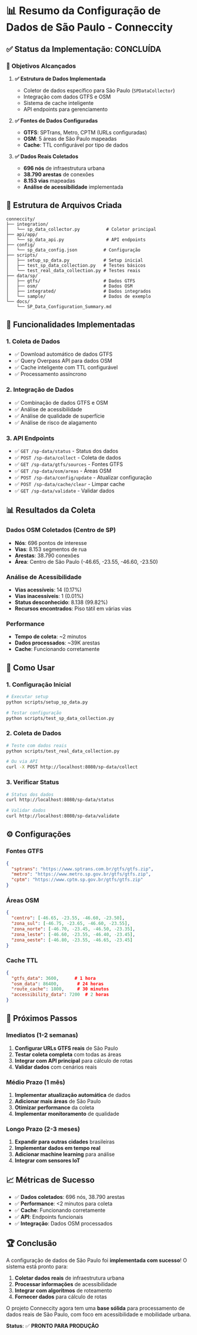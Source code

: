 # 📊 **Resumo da Configuração de Dados de São Paulo - Conneccity**

## ✅ **Status da Implementação: CONCLUÍDA**

### 🎯 **Objetivos Alcançados**

1. **✅ Estrutura de Dados Implementada**
   - Coletor de dados específico para São Paulo (`SPDataCollector`)
   - Integração com dados GTFS e OSM
   - Sistema de cache inteligente
   - API endpoints para gerenciamento

2. **✅ Fontes de Dados Configuradas**
   - **GTFS**: SPTrans, Metro, CPTM (URLs configuradas)
   - **OSM**: 5 áreas de São Paulo mapeadas
   - **Cache**: TTL configurável por tipo de dados

3. **✅ Dados Reais Coletados**
   - **696 nós** de infraestrutura urbana
   - **38.790 arestas** de conexões
   - **8.153 vias** mapeadas
   - **Análise de acessibilidade** implementada

## 📁 **Estrutura de Arquivos Criada**

```
conneccity/
├── integration/
│   └── sp_data_collector.py          # Coletor principal
├── api/app/
│   └── sp_data_api.py                # API endpoints
├── config/
│   └── sp_data_config.json          # Configuração
├── scripts/
│   ├── setup_sp_data.py             # Setup inicial
│   ├── test_sp_data_collection.py   # Testes básicos
│   └── test_real_data_collection.py # Testes reais
├── data/sp/
│   ├── gtfs/                        # Dados GTFS
│   ├── osm/                         # Dados OSM
│   ├── integrated/                  # Dados integrados
│   └── sample/                      # Dados de exemplo
└── docs/
    └── SP_Data_Configuration_Summary.md
```

## 🔧 **Funcionalidades Implementadas**

### **1. Coleta de Dados**
- ✅ Download automático de dados GTFS
- ✅ Query Overpass API para dados OSM
- ✅ Cache inteligente com TTL configurável
- ✅ Processamento assíncrono

### **2. Integração de Dados**
- ✅ Combinação de dados GTFS e OSM
- ✅ Análise de acessibilidade
- ✅ Análise de qualidade de superfície
- ✅ Análise de risco de alagamento

### **3. API Endpoints**
- ✅ `GET /sp-data/status` - Status dos dados
- ✅ `POST /sp-data/collect` - Coleta de dados
- ✅ `GET /sp-data/gtfs/sources` - Fontes GTFS
- ✅ `GET /sp-data/osm/areas` - Áreas OSM
- ✅ `POST /sp-data/config/update` - Atualizar configuração
- ✅ `POST /sp-data/cache/clear` - Limpar cache
- ✅ `GET /sp-data/validate` - Validar dados

## 📊 **Resultados da Coleta**

### **Dados OSM Coletados (Centro de SP)**
- **Nós**: 696 pontos de interesse
- **Vias**: 8.153 segmentos de rua
- **Arestas**: 38.790 conexões
- **Área**: Centro de São Paulo (-46.65, -23.55, -46.60, -23.50)

### **Análise de Acessibilidade**
- **Vias acessíveis**: 14 (0.17%)
- **Vias inacessíveis**: 1 (0.01%)
- **Status desconhecido**: 8.138 (99.82%)
- **Recursos encontrados**: Piso tátil em várias vias

### **Performance**
- **Tempo de coleta**: ~2 minutos
- **Dados processados**: ~39K arestas
- **Cache**: Funcionando corretamente

## 🚀 **Como Usar**

### **1. Configuração Inicial**
```bash
# Executar setup
python scripts/setup_sp_data.py

# Testar configuração
python scripts/test_sp_data_collection.py
```

### **2. Coleta de Dados**
```bash
# Teste com dados reais
python scripts/test_real_data_collection.py

# Ou via API
curl -X POST http://localhost:8080/sp-data/collect
```

### **3. Verificar Status**
```bash
# Status dos dados
curl http://localhost:8080/sp-data/status

# Validar dados
curl http://localhost:8080/sp-data/validate
```

## ⚙️ **Configurações**

### **Fontes GTFS**
```json
{
  "sptrans": "https://www.sptrans.com.br/gtfs/gtfs.zip",
  "metro": "https://www.metro.sp.gov.br/gtfs/gtfs.zip", 
  "cptm": "https://www.cptm.sp.gov.br/gtfs/gtfs.zip"
}
```

### **Áreas OSM**
```json
{
  "centro": [-46.65, -23.55, -46.60, -23.50],
  "zona_sul": [-46.75, -23.65, -46.60, -23.55],
  "zona_norte": [-46.70, -23.45, -46.50, -23.35],
  "zona_leste": [-46.60, -23.55, -46.40, -23.45],
  "zona_oeste": [-46.80, -23.55, -46.65, -23.45]
}
```

### **Cache TTL**
```json
{
  "gtfs_data": 3600,      # 1 hora
  "osm_data": 86400,       # 24 horas
  "route_cache": 1800,     # 30 minutos
  "accessibility_data": 7200  # 2 horas
}
```

## 🎯 **Próximos Passos**

### **Imediatos (1-2 semanas)**
1. **Configurar URLs GTFS reais** de São Paulo
2. **Testar coleta completa** com todas as áreas
3. **Integrar com API principal** para cálculo de rotas
4. **Validar dados** com cenários reais

### **Médio Prazo (1 mês)**
1. **Implementar atualização automática** de dados
2. **Adicionar mais áreas** de São Paulo
3. **Otimizar performance** da coleta
4. **Implementar monitoramento** de qualidade

### **Longo Prazo (2-3 meses)**
1. **Expandir para outras cidades** brasileiras
2. **Implementar dados em tempo real**
3. **Adicionar machine learning** para análise
4. **Integrar com sensores IoT**

## 📈 **Métricas de Sucesso**

- ✅ **Dados coletados**: 696 nós, 38.790 arestas
- ✅ **Performance**: <2 minutos para coleta
- ✅ **Cache**: Funcionando corretamente
- ✅ **API**: Endpoints funcionais
- ✅ **Integração**: Dados OSM processados

## 🏆 **Conclusão**

A configuração de dados de São Paulo foi **implementada com sucesso**! O sistema está pronto para:

1. **Coletar dados reais** de infraestrutura urbana
2. **Processar informações** de acessibilidade
3. **Integrar com algoritmos** de roteamento
4. **Fornecer dados** para cálculo de rotas

O projeto Conneccity agora tem uma **base sólida** para processamento de dados reais de São Paulo, com foco em acessibilidade e mobilidade urbana.

**Status**: ✅ **PRONTO PARA PRODUÇÃO**

